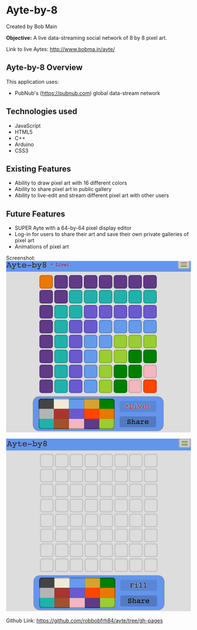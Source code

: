 # Ayte-by-8

Created by Bob Main

**Objective:** A live data-streaming social network of 8 by 8 pixel art.

Link to live Aytes: http://www.bobma.in/ayte/

## Ayte-by-8 Overview
This application uses:
  * PubNub's (https://pubnub.com) global data-stream network

## Technologies used
  * JavaScript
  * HTML5
  * C++
  * Arduino
  * CSS3

## Existing Features
* Ability to draw pixel art with 16 different colors
* Ability to share pixel art in public gallery
* Ability to live-edit and stream different pixel art with other users


## Future Features
* SUPER Ayte with a 64-by-64 pixel display editor
* Log-in for users to share their art and save their own private galleries of pixel art
* Animations of pixel art

Screenshot:
![Ayte Screenshot](liveAyte.png?raw=true "Ayte")

![Ayte Screenshot](ayte.png?raw=true "Ayte")

Github Link: https://github.com/robbobfrh84/ayte/tree/gh-pages
